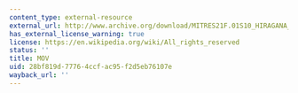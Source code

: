 ```yaml
---
content_type: external-resource
external_url: http://www.archive.org/download/MITRES21F.01S10_HIRAGANA_EXERCISES/4c10.mov
has_external_license_warning: true
license: https://en.wikipedia.org/wiki/All_rights_reserved
status: ''
title: MOV
uid: 28bf819d-7776-4ccf-ac95-f2d5eb76107e
wayback_url: ''
---
```

